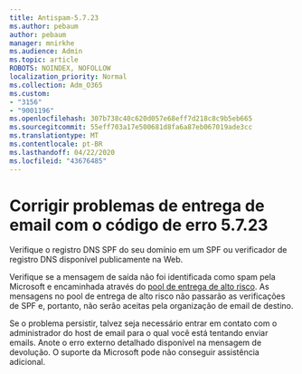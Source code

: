```yaml
---
title: Antispam-5.7.23
ms.author: pebaum
author: pebaum
manager: mnirkhe
ms.audience: Admin
ms.topic: article
ROBOTS: NOINDEX, NOFOLLOW
localization_priority: Normal
ms.collection: Adm_O365
ms.custom:
- "3156"
- "9001196"
ms.openlocfilehash: 307b738c40c620d057e68eff7d218c8c9b5eb665
ms.sourcegitcommit: 55eff703a17e500681d8fa6a87eb067019ade3cc
ms.translationtype: MT
ms.contentlocale: pt-BR
ms.lasthandoff: 04/22/2020
ms.locfileid: "43676485"
---
```

# <a name="fix-email-delivery-issues-for-error-code-5723"></a>Corrigir problemas de entrega de email com o código de erro 5.7.23

Verifique o registro DNS SPF do seu domínio em um SPF ou verificador de registro DNS disponível publicamente na Web.

Verifique se a mensagem de saída não foi identificada como spam pela Microsoft e encaminhada através do [pool de entrega de alto risco](https://docs.microsoft.com/office365/SecurityCompliance/high-risk-delivery-pool-for-outbound-messages). As mensagens no pool de entrega de alto risco não passarão as verificações de SPF e, portanto, não serão aceitas pela organização de email de destino.

Se o problema persistir, talvez seja necessário entrar em contato com o administrador do host de email para o qual você está tentando enviar emails. Anote o erro externo detalhado disponível na mensagem de devolução. O suporte da Microsoft pode não conseguir assistência adicional.
